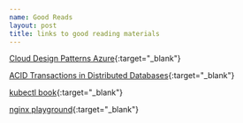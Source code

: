 ```yaml
---
name: Good Reads
layout: post
title: links to good reading materials
---
```


[Cloud Design Patterns Azure](https://docs.microsoft.com/en-us/azure/architecture/patterns/){:target="_blank"}

[ACID Transactions in Distributed Databases](https://blog.yugabyte.com/6-signs-you-might-be-misunderstanding-acid-transactions-in-distributed-databases/){:target="_blank"}

[kubectl book](https://kubectl.docs.kubernetes.io/){:target="_blank"}

[nginx playground](https://www.digitalocean.com/community/tools/nginx){:target="_blank"}
